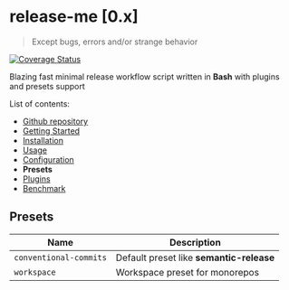 # release-me \[0.x\]

> Except bugs, errors and/or strange behavior

[![Coverage Status](https://coveralls.io/repos/github/dalisoft/release-me/badge.svg?branch=master)](https://coveralls.io/github/dalisoft/release-me?branch=master)

Blazing fast minimal release workflow script written in **Bash** with plugins and presets support

List of contents:

- [Github repository](https://github.com/dalisoft/release-me)
- [Getting Started](./GET_STARTED.md)
- [Installation](./INSTALLATION.md)
- [Usage](./USAGE.md)
- [Configuration](./CONFIGURATION.md)
- **Presets**
- [Plugins](./PLUGINS.md)
- [Benchmark](./BENCHMARK.md)

## Presets

| Name                   | Description                              |
| ---------------------- | ---------------------------------------- |
| `conventional-commits` | Default preset like **semantic-release** |
| `workspace`            | Workspace preset for monorepos           |
